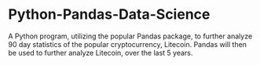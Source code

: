 # Python-Pandas-Data-Science
A Python program, utilizing the popular Pandas package, to further analyze 90 day statistics of the popular cryptocurrency, Litecoin. Pandas will then be used to further analyze Litecoin, over the last 5 years.     
